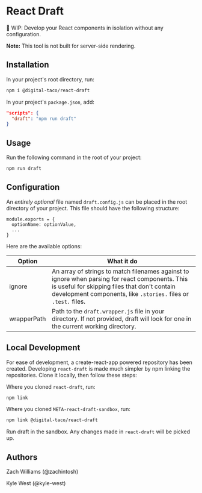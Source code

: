 # React Draft
📝 WIP: Develop your React components in isolation without any configuration.

**Note:** This tool is not built for server-side rendering.

## Installation

In your project's root directory, run:

```bash
npm i @digital-taco/react-draft
```

In your project's `package.json`, add:

```json
"scripts": {
  "draft": "npm run draft"
}
```

## Usage

Run the following command in the root of your project:

```bash
npm run draft
```

## Configuration

An _entirely optional_ file named `draft.config.js` can be placed in the root directory of your project. This file should have the following structure:

```
module.exports = {
  optionName: optionValue,
  ...
}
```

Here are the available options:

|Option     |What it do                                               |
|-----------|---------------------------------------------------------|
|ignore     |An array of strings to match filenames against to ignore when parsing for react components. This is useful for skipping files that don't contain development components, like `.stories.` files or `.test.` files.|
|wrapperPath|Path to the `draft.wrapper.js` file in your directory. If not provided, draft will look for one in the current working directory.|

## Local Development

For ease of development, a create-react-app powered repository has been created. Developing `react-draft` is made much simpler by npm linking the repositories. Clone it locally, then follow these steps:

Where you cloned `react-draft`, run:

```bash
npm link
```

Where you cloned `META-react-draft-sandbox`, run:

```bash
npm link @digital-taco/react-draft
```

Run draft in the sandbox. Any changes made in `react-draft` will be picked up.

## Authors

Zach Williams (@zachintosh)

Kyle West (@kyle-west)
